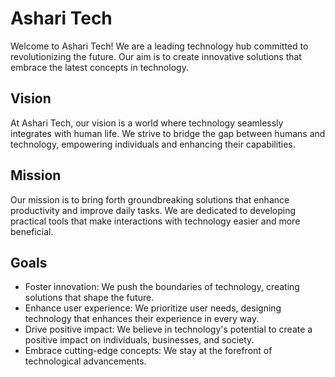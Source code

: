 # Ashari Tech

Welcome to Ashari Tech! We are a leading technology hub committed to revolutionizing the future. Our aim is to create innovative solutions that embrace the latest concepts in technology.

## Vision

At Ashari Tech, our vision is a world where technology seamlessly integrates with human life. We strive to bridge the gap between humans and technology, empowering individuals and enhancing their capabilities.

## Mission

Our mission is to bring forth groundbreaking solutions that enhance productivity and improve daily tasks. We are dedicated to developing practical tools that make interactions with technology easier and more beneficial.

## Goals

- Foster innovation: We push the boundaries of technology, creating solutions that shape the future.
- Enhance user experience: We prioritize user needs, designing technology that enhances their experience in every way.
- Drive positive impact: We believe in technology's potential to create a positive impact on individuals, businesses, and society.
- Embrace cutting-edge concepts: We stay at the forefront of technological advancements.
